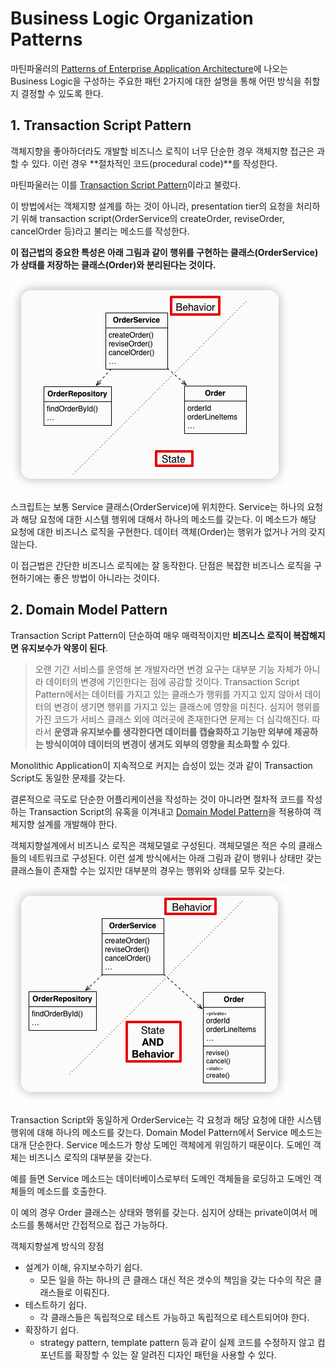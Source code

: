 # Business Logic Organization Patterns

마틴파울러의 [Patterns of Enterprise Application Architecture](https://martinfowler.com/books/eaa.html)에 나오는 Business Logic을 구성하는 주요한 패턴 2가지에 대한 설명을 통해 어떤 방식을 취할지 결정할 수 있도록 한다.

## 1. Transaction Script Pattern

객체지향을 좋아하더라도 개발할 비즈니스 로직이 너무 단순한 경우 객체지향 접근은  과할 수 있다. 이런 경우 **절차적인 코드(procedural code)**를 작성한다.

마틴파울러는 이를 [Transaction Script Pattern](http://https://martinfowler.com/eaaCatalog/transactionScript.html)이라고 불렀다.

이 방법에서는 객체지향 설계를 하는 것이 아니라, presentation tier의 요청을 처리하기 위해 transaction script(OrderService의 createOrder, reviseOrder, cancelOrder 등)라고 불리는 메소드를 작성한다.

**이 접근법의 중요한 특성은 아래 그림과 같이 행위를 구현하는 클래스(OrderService)가 상태를 저장하는 클래스(Order)와 분리된다는 것이다.**

![img.png](img.png)

스크립트는 보통 Service 클래스(OrderService)에 위치한다. Service는 하나의 요청과 해당 요청에 대한 시스템 행위에 대해서 하나의 메소드를 갖는다. 이 메소드가 해당 요청에 대한 비즈니스 로직을 구현한다. 데이터 객체(Order)는 행위가 없거나 거의 갖지 않는다.

이 접근법은 간단한 비즈니스 로직에는 잘 동작한다. 단점은 복잡한 비즈니스 로직을 구현하기에는 좋은 방법이 아니라는 것이다.

## 2. Domain Model Pattern

Transaction Script Pattern이 단순하여 매우 매력적이지만 **비즈니스 로직이 복잡해지면 유지보수가 악몽이 된다**.

> 오랜 기간 서비스를 운영해 본 개발자라면 변경 요구는 대부분 기능 자체가 아니라 데이터의 변경에 기인한다는 점에 공감할 것이다.
> Transaction Script Pattern에서는 데이터를 가지고 있는 클래스가 행위를 가지고 있지 않아서 데이터의 변경이 생기면 행위를 가지고 있는 클래스에 영향을 미친다. 심지어 행위를 가진 코드가 서비스 클래스 외에 여러곳에 존재한다면 문제는 더 심각해진다.
> 따라서 **운영과 유지보수를 생각한다면 데이터를 캡슐화하고 기능만 외부에 제공하는 방식이여야 데이터의 변경이 생겨도 외부의 영향을 최소화할 수 있다**.

Monolithic Application이 지속적으로 커지는 습성이 있는 것과 같이 Transaction Script도 동일한 문제를 갖는다.

결론적으로 극도로 단순한 어플리케이션을 작성하는 것이 아니라면 절차적 코드를 작성하는 Transaction Script의 유혹을 이겨내고 [Domain Model Pattern](https://martinfowler.com/eaaCatalog/domainModel.html)을 적용하여 객체지향 설계를 개발해야 한다.

객체지향설계에서 비즈니스 로직은 객체모델로 구성된다. 객체모델은 적은 수의 클래스들의 네트워크로 구성된다. 이런 설계 방식에서는 아래 그림과 같이 행위나 상태만 갖는 클래스들이 존재할 수는 있지만 대부분의 경우는 행위와 상태를 모두 갖는다.

![img_1.png](img_1.png)

Transaction Script와 동일하게 OrderService는 각 요청과 해당 요청에 대한 시스템 행위에 대해 하나의 메소드를 갖는다. Domain Model Pattern에서 Service 메소드는 대개 단순한다. Service 메소드가 항상 도메인 객체에게 위임하기 때문이다. 도메인 객체는 비즈니스 로직의 대부분을 갖는다.

예를 들면 Service 메소드는 데이터베이스로부터 도메인 객체들을 로딩하고 도메인 객체들의 메소드를 호출한다. 

이 예의 경우 Order 클래스는 상태와 행위를 갖는다. 심지어 상태는 private이여서 메소드를 통해서만 간접적으로 접근 가능하다.

객체지향설계 방식의 장점

- 설계가 이해, 유지보수하기 쉽다.
	- 모든 일을 하는 하나의 큰 클래스 대신 적은 갯수의 책임을 갖는 다수의 작은 클래스들로 이뤄진다.
- 테스트하기 쉽다.
	- 각 클래스들은 독립적으로 테스트 가능하고 독립적으로 테스트되어야 한다.
- 확장하기 쉽다.
	- strategy pattern, template pattern 등과 같이 실제 코드를 수정하지 않고 컴포넌트를 확장할 수 있는 잘 알려진 디자인 패턴을 사용할 수 있다.